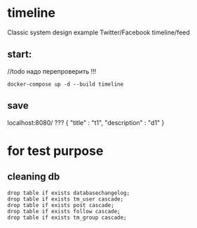 # timeline

Classic system design example Twitter/Facebook timeline/feed 

## start:

//todo надо перепроверить !!!
```shell
docker-compose up -d --build timeline
```

## save 
localhost:8080/ ???
{
"title" : "t1",
"description" : "d1"
}

# for test purpose
## cleaning db 
```shell
drop table if exists databasechangelog;
drop table if exists tm_user cascade;
drop table if exists post cascade;
drop table if exists follow cascade;
drop table if exists tm_group cascade;
```